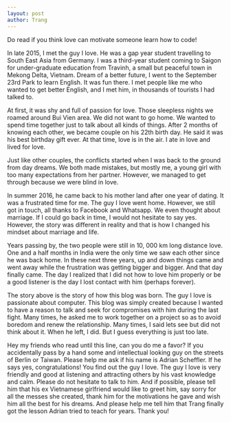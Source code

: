 ```yaml
---
layout: post
author: Trang
---
```

Do read if you think love can motivate someone learn how to code!

In late 2015, I met the guy I love. He was a gap year student travelling to South East Asia from Germany. I was a third-year student coming to Saigon for under-graduate education from Travinh, a small but peaceful town in Mekong Delta, Vietnam. Dream of a better future, I went to the September 23rd Park to learn English. It was fun there. I met people like me who wanted to get better English, and I met him, in thousands of tourists I had talked to.   

At first, it was shy and full of passion for love. Those sleepless nights we roamed around Bui Vien area. We did not want to go home. We wanted to spend time together just to talk about all kinds of things. After 2 months of knowing each other, we became couple on his 22th birth day. He said it was his best birthday gift ever. At that time, love is in the air. I ate in love and lived for love.

Just like other couples, the conflicts started when I was back to the ground from day dreams. We both made mistakes, but mostly me, a young girl with too many expectations from her partner. However, we managed to get through because we were blind in love.

In summer 2016, he came back to his mother land after one year of dating. It was a frustrated time for me. The guy I love went home. However, we still got in touch, all thanks to Facebook and Whatsapp. We even thought about marriage. If I could go back in time, I would not hesitate to say yes. However, the story was different in reality and that is how I changed his mindset about marriage and life.

Years passing by, the two people were still in 10, 000 km long distance love. One and a half months in India were the only time we saw each other since he was back home. In these next three years, up and down things came and went away while the frustration was getting bigger and bigger. And that day finally came. The day I realized that I did not how to love him properly or be a good listener is the day I lost contact with him (perhaps forever).

The story above is the story of how this blog was born. The guy I love is passionate about computer. This blog was simply created because I wanted to have a reason to talk and seek for compromises with him during the last fight. Many times, he asked me to work together on a project so as to avoid boredom and renew the relationship. Many times, I said lets see but did not think about it. When he left, I did. But I guess everything is just too late.

Hey my friends who read until this line, can you do me a favor? If you accidentally pass by a hand some and intellectual looking guy on the streets of Berlin or Taiwan. Please help me ask if his name is Adrian Scheffler. If he says yes, congratulations! You find out the guy I love. The guy I love is very friendly and good at listening and attracting others by his vast knowledge and calm. Please do not hesitate to talk to him. And if possible, please tell him that his ex Vietnamese girlfriend would like to greet him, say sorry for all the messes she created, thank him for the motivations he gave and wish him all the best for his dreams. And please help me tell him that Trang finally got the lesson Adrian tried to teach for years. Thank you!
